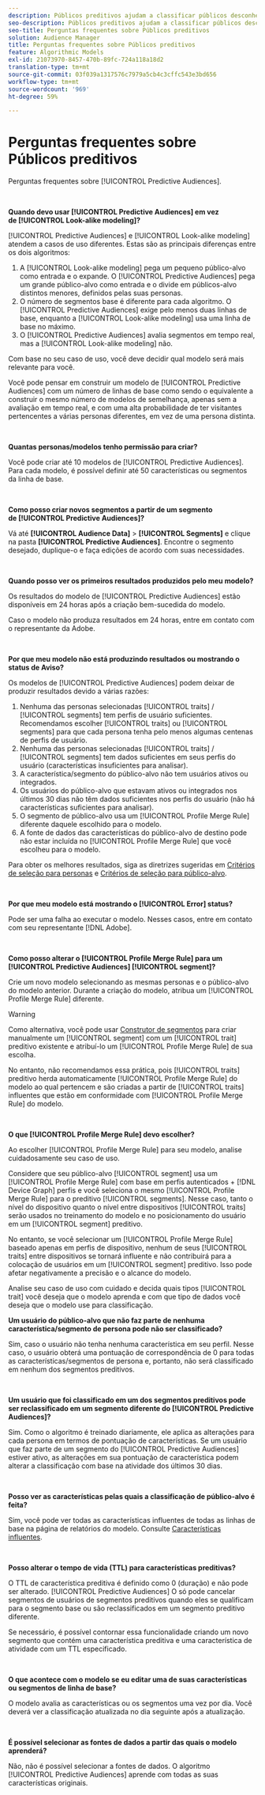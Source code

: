 ```yaml
---
description: Públicos preditivos ajudam a classificar públicos desconhecidos em personas distintas em tempo real, usando a ciência de dados.
seo-description: Públicos preditivos ajudam a classificar públicos desconhecidos em personas distintas em tempo real, usando a ciência de dados.
seo-title: Perguntas frequentes sobre Públicos preditivos
solution: Audience Manager
title: Perguntas frequentes sobre Públicos preditivos
feature: Algorithmic Models
exl-id: 21073970-8457-470b-89fc-724a118a18d2
translation-type: tm+mt
source-git-commit: 03f039a1317576c7979a5cb4c3cffc543e3bd656
workflow-type: tm+mt
source-wordcount: '969'
ht-degree: 59%

---
```


# Perguntas frequentes sobre Públicos preditivos

Perguntas frequentes sobre [!UICONTROL Predictive Audiences].

 

**Quando devo usar [!UICONTROL Predictive Audiences] em vez de [!UICONTROL Look-alike modeling]?**

[!UICONTROL Predictive Audiences] e [!UICONTROL Look-alike modeling] atendem a casos de uso diferentes. Estas são as principais diferenças entre os dois algoritmos:

1. A [!UICONTROL Look-alike modeling] pega um pequeno público-alvo como entrada e o expande. O [!UICONTROL Predictive Audiences] pega um grande público-alvo como entrada e o divide em públicos-alvo distintos menores, definidos pelas suas personas.
1. O número de segmentos base é diferente para cada algoritmo. O [!UICONTROL Predictive Audiences] exige pelo menos duas linhas de base, enquanto a [!UICONTROL Look-alike modeling] usa uma linha de base no máximo.
1. O [!UICONTROL Predictive Audiences] avalia segmentos em tempo real, mas a [!UICONTROL Look-alike modeling] não.

Com base no seu caso de uso, você deve decidir qual modelo será mais relevante para você.

Você pode pensar em construir um modelo de [!UICONTROL Predictive Audiences] com um número de linhas de base como sendo o equivalente a construir o mesmo número de modelos de semelhança, apenas sem a avaliação em tempo real, e com uma alta probabilidade de ter visitantes pertencentes a várias personas diferentes, em vez de uma persona distinta.

 

**Quantas personas/modelos tenho permissão para criar?**

Você pode criar até 10 modelos de [!UICONTROL Predictive Audiences]. Para cada modelo, é possível definir até 50 características ou segmentos da linha de base.

 

**Como posso criar novos segmentos a partir de um segmento de [!UICONTROL Predictive Audiences]?**

Vá até **[!UICONTROL Audience Data]** > **[!UICONTROL Segments]** e clique na pasta **[!UICONTROL Predictive Audiences]**. Encontre o segmento desejado, duplique-o e faça edições de acordo com suas necessidades.

 

**Quando posso ver os primeiros resultados produzidos pelo meu modelo?**

Os resultados do modelo de [!UICONTROL Predictive Audiences] estão disponíveis em 24 horas após a criação bem-sucedida do modelo.

Caso o modelo não produza resultados em 24 horas, entre em contato com o representante da Adobe.

 

**Por que meu modelo não está produzindo resultados ou mostrando o status de Aviso?**

Os modelos de [!UICONTROL Predictive Audiences] podem deixar de produzir resultados devido a várias razões:

1. Nenhuma das personas selecionadas [!UICONTROL traits] / [!UICONTROL segments] tem perfis de usuário suficientes. Recomendamos escolher [!UICONTROL traits] ou [!UICONTROL segments] para que cada persona tenha pelo menos algumas centenas de perfis de usuário.
1. Nenhuma das personas selecionadas [!UICONTROL traits] / [!UICONTROL segments] tem dados suficientes em seus perfis do usuário (características insuficientes para analisar).
1. A característica/segmento do público-alvo não tem usuários ativos ou integrados.
1. Os usuários do público-alvo que estavam ativos ou integrados nos últimos 30 dias não têm dados suficientes nos perfis do usuário (não há características suficientes para analisar).
1. O segmento de público-alvo usa um [!UICONTROL Profile Merge Rule] diferente daquele escolhido para o modelo.
1. A fonte de dados das características do público-alvo de destino pode não estar incluída no [!UICONTROL Profile Merge Rule] que você escolheu para o modelo.

Para obter os melhores resultados, siga as diretrizes sugeridas em [Critérios de seleção para personas](../features/algorithmic-models/predictive-audiences.md#selection-personas) e [Critérios de seleção para público-alvo](../features/algorithmic-models/predictive-audiences.md#selection-audience).

 

**Por que meu modelo está mostrando o  [!UICONTROL Error] status?**

Pode ser uma falha ao executar o modelo. Nesses casos, entre em contato com seu representante [!DNL Adobe].

 

**Como posso alterar o  [!UICONTROL Profile Merge Rule] para um  [!UICONTROL Predictive Audiences] [!UICONTROL segment]?**

Crie um novo modelo selecionando as mesmas personas e o público-alvo do modelo anterior. Durante a criação do modelo, atribua um [!UICONTROL Profile Merge Rule] diferente.

>[!WARNING]
> Como alternativa, você pode usar [Construtor de segmentos](../features/segments/segment-builder.md) para criar manualmente um [!UICONTROL segment] com um [!UICONTROL trait] preditivo existente e atribuí-lo um [!UICONTROL Profile Merge Rule] de sua escolha.
> 
> No entanto, não recomendamos essa prática, pois [!UICONTROL traits] preditivo herda automaticamente [!UICONTROL Profile Merge Rule] do modelo ao qual pertencem e são criadas a partir de [!UICONTROL traits] influentes que estão em conformidade com [!UICONTROL Profile Merge Rule] do modelo.

 

**O que  [!UICONTROL Profile Merge Rule] devo escolher?**

Ao escolher [!UICONTROL Profile Merge Rule] para seu modelo, analise cuidadosamente seu caso de uso.

Considere que seu público-alvo [!UICONTROL segment] usa um [!UICONTROL Profile Merge Rule] com base em perfis autenticados + [!DNL Device Graph] perfis e você seleciona o mesmo [!UICONTROL Profile Merge Rule] para o preditivo [!UICONTROL segments]. Nesse caso, tanto o nível do dispositivo quanto o nível entre dispositivos [!UICONTROL traits] serão usados no treinamento do modelo e no posicionamento do usuário em um [!UICONTROL segment] preditivo.

No entanto, se você selecionar um [!UICONTROL Profile Merge Rule] baseado apenas em perfis de dispositivo, nenhum de seus [!UICONTROL traits] entre dispositivos se tornará influente e não contribuirá para a colocação de usuários em um [!UICONTROL segment] preditivo. Isso pode afetar negativamente a precisão e o alcance do modelo.

Analise seu caso de uso com cuidado e decida quais tipos [!UICONTROL trait] você deseja que o modelo aprenda e com que tipo de dados você deseja que o modelo use para classificação.

**Um usuário do público-alvo que não faz parte de nenhuma característica/segmento de persona pode não ser classificado?**

Sim, caso o usuário não tenha nenhuma característica em seu perfil. Nesse caso, o usuário obterá uma pontuação de correspondência de 0 para todas as características/segmentos de persona e, portanto, não será classificado em nenhum dos segmentos preditivos.

 

**Um usuário que foi classificado em um dos segmentos preditivos pode ser reclassificado em um segmento diferente do [!UICONTROL Predictive Audiences]?**

Sim. Como o algoritmo é treinado diariamente, ele aplica as alterações para cada persona em termos de pontuação de características. Se um usuário que faz parte de um segmento do [!UICONTROL Predictive Audiences] estiver ativo, as alterações em sua pontuação de característica podem alterar a classificação com base na atividade dos últimos 30 dias.

 

**Posso ver as características pelas quais a classificação de público-alvo é feita?**

Sim, você pode ver todas as características influentes de todas as linhas de base na página de relatórios do modelo. Consulte [Características influentes](../features/algorithmic-models/predictive-audiences-reporting.md#influential-traits).

 

**Posso alterar o tempo de vida (TTL) para características preditivas?**

O TTL de característica preditiva é definido como 0 (duração) e não pode ser alterado. [!UICONTROL Predictive Audiences] O só pode cancelar segmentos de usuários de segmentos preditivos quando eles se qualificam para o segmento base ou são reclassificados em um segmento preditivo diferente.

Se necessário, é possível contornar essa funcionalidade criando um novo segmento que contém uma característica preditiva e uma característica de atividade com um TTL especificado.

 


**O que acontece com o modelo se eu editar uma de suas características ou segmentos de linha de base?**

O modelo avalia as características ou os segmentos uma vez por dia. Você deverá ver a classificação atualizada no dia seguinte após a atualização.

 

**É possível selecionar as fontes de dados a partir das quais o modelo aprenderá?**

Não, não é possível selecionar a fontes de dados. O algoritmo [!UICONTROL Predictive Audiences] aprende com todas as suas características originais.
